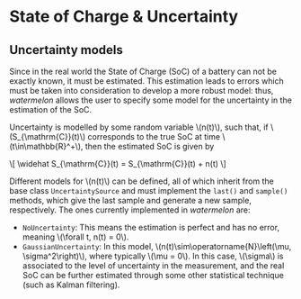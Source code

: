 # State of Charge & Uncertainty

## Uncertainty models
Since in the real world the State of Charge (SoC) of a battery can not be exactly known, it must be estimated. This estimation leads to errors which must be taken into consideration to develop a more robust model: thus, *watermelon* allows the user to specify some model for the uncertainty in the estimation of the SoC.

Uncertainty is modelled by some random variable \\(n(t)\\), such that, if \\(S_{\mathrm{C}}(t)\\) corresponds to the true SoC at time \\(t\in\mathbb{R}^+\\), then the estimated SoC is given by

\\[ \widehat S_{\mathrm{C}}(t) = S_{\mathrm{C}}(t) + n(t) \\]

Different models for \\(n(t)\\) can be defined, all of which inherit from the base class `UncertaintySource` and must implement the `last()` and `sample()` methods, which give the last sample and generate a new sample, respectively. The ones currently implemented in *watermelon* are:

- `NoUncertainty`: This means the estimation is perfect and has no error, meaning \\(\forall t, n(t) = 0\\).
- `GaussianUncertainty`: In this model, \\(n(t)\sim\operatorname{N}\left(\mu, \sigma^2\right)\\), where typically \\(\mu = 0\\). In this case, \\(\sigma\\) is associated to the level of uncertainty in the measurement, and the real SoC can be further estimated through some other statistical technique (such as Kalman filtering).
